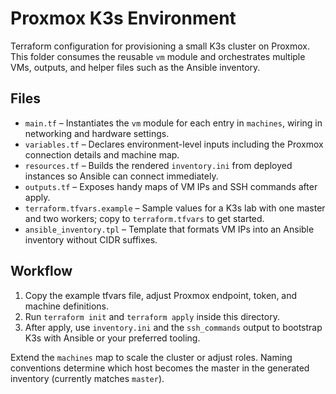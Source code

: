 # Proxmox K3s Environment

Terraform configuration for provisioning a small K3s cluster on Proxmox. This folder consumes the reusable `vm` module and orchestrates multiple VMs, outputs, and helper files such as the Ansible inventory.

## Files

- `main.tf` – Instantiates the `vm` module for each entry in `machines`, wiring in networking and hardware settings.
- `variables.tf` – Declares environment-level inputs including the Proxmox connection details and machine map.
- `resources.tf` – Builds the rendered `inventory.ini` from deployed instances so Ansible can connect immediately.
- `outputs.tf` – Exposes handy maps of VM IPs and SSH commands after apply.
- `terraform.tfvars.example` – Sample values for a K3s lab with one master and two workers; copy to `terraform.tfvars` to get started.
- `ansible_inventory.tpl` – Template that formats VM IPs into an Ansible inventory without CIDR suffixes.

## Workflow

1. Copy the example tfvars file, adjust Proxmox endpoint, token, and machine definitions.
2. Run `terraform init` and `terraform apply` inside this directory.
3. After apply, use `inventory.ini` and the `ssh_commands` output to bootstrap K3s with Ansible or your preferred tooling.

Extend the `machines` map to scale the cluster or adjust roles. Naming conventions determine which host becomes the master in the generated inventory (currently matches `master`).
